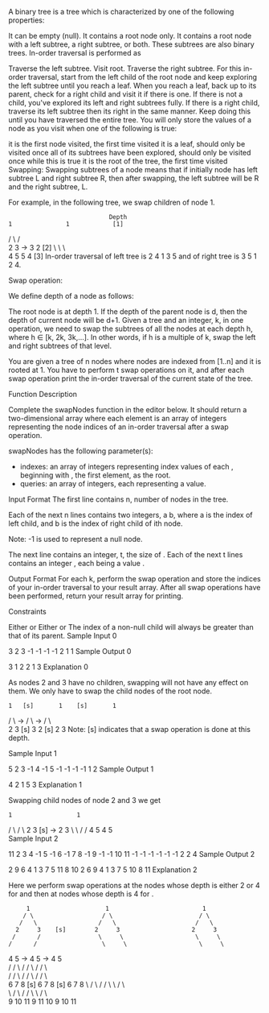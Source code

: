 A binary tree is a tree which is characterized by one of the following properties:

It can be empty (null).
It contains a root node only.
It contains a root node with a left subtree, a right subtree, or both. These subtrees are also binary trees.
In-order traversal is performed as

Traverse the left subtree.
Visit root.
Traverse the right subtree.
For this in-order traversal, start from the left child of the root node and keep exploring the left subtree until you reach a leaf. When you reach a leaf, back up to its parent, check for a right child and visit it if there is one. If there is not a child, you've explored its left and right subtrees fully. If there is a right child, traverse its left subtree then its right in the same manner. Keep doing this until you have traversed the entire tree. You will only store the values of a node as you visit when one of the following is true:

it is the first node visited, the first time visited
it is a leaf, should only be visited once
all of its subtrees have been explored, should only be visited once while this is true
it is the root of the tree, the first time visited
Swapping: Swapping subtrees of a node means that if initially node has left subtree L and right subtree R, then after swapping, the left subtree will be R and the right subtree, L.

For example, in the following tree, we swap children of node 1.

                                Depth
    1               1            [1]
   / \             / \
  2   3     ->    3   2          [2]
   \   \           \   \
    4   5           5   4        [3]
In-order traversal of left tree is 2 4 1 3 5 and of right tree is 3 5 1 2 4.

Swap operation:

We define depth of a node as follows:

The root node is at depth 1.
If the depth of the parent node is d, then the depth of current node will be d+1.
Given a tree and an integer, k, in one operation, we need to swap the subtrees of all the nodes at each depth h, where h ∈ [k, 2k, 3k,...]. In other words, if h is a multiple of k, swap the left and right subtrees of that level.

You are given a tree of n nodes where nodes are indexed from [1..n] and it is rooted at 1. You have to perform t swap operations on it, and after each swap operation print the in-order traversal of the current state of the tree.

Function Description

Complete the swapNodes function in the editor below. It should return a two-dimensional array where each element is an array of integers representing the node indices of an in-order traversal after a swap operation.

swapNodes has the following parameter(s):
- indexes: an array of integers representing index values of each , beginning with , the first element, as the root.
- queries: an array of integers, each representing a  value.

Input Format
The first line contains n, number of nodes in the tree.

Each of the next n lines contains two integers, a b, where a is the index of left child, and b is the index of right child of ith node.

Note: -1 is used to represent a null node.

The next line contains an integer, t, the size of .
Each of the next t lines contains an integer , each being a value .

Output Format
For each k, perform the swap operation and store the indices of your in-order traversal to your result array. After all swap operations have been performed, return your result array for printing.

Constraints

Either  or 
Either  or 
The index of a non-null child will always be greater than that of its parent.
Sample Input 0

3
2 3
-1 -1
-1 -1
2
1
1
Sample Output 0

3 1 2
2 1 3
Explanation 0

As nodes 2 and 3 have no children, swapping will not have any effect on them. We only have to swap the child nodes of the root node.

    1   [s]       1    [s]       1   
   / \      ->   / \        ->  / \  
  2   3 [s]     3   2  [s]     2   3
Note: [s] indicates that a swap operation is done at this depth.

Sample Input 1

5
2 3
-1 4
-1 5
-1 -1
-1 -1
1
2
Sample Output 1

4 2 1 5 3
Explanation 1

Swapping child nodes of node 2 and 3 we get

    1                  1  
   / \                / \ 
  2   3   [s]  ->    2   3
   \   \            /   / 
    4   5          4   5  
Sample Input 2

11
2 3
4 -1
5 -1
6 -1
7 8
-1 9
-1 -1
10 11
-1 -1
-1 -1
-1 -1
2
2
4
Sample Output 2

2 9 6 4 1 3 7 5 11 8 10
2 6 9 4 1 3 7 5 10 8 11
Explanation 2

Here we perform swap operations at the nodes whose depth is either 2 or 4 for  and then at nodes whose depth is 4 for .

         1                     1                          1             
        / \                   / \                        / \            
       /   \                 /   \                      /   \           
      2     3    [s]        2     3                    2     3          
     /      /                \     \                    \     \         
    /      /                  \     \                    \     \        
   4      5          ->        4     5          ->        4     5       
  /      / \                  /     / \                  /     / \      
 /      /   \                /     /   \                /     /   \     
6      7     8   [s]        6     7     8   [s]        6     7     8
 \          / \            /           / \              \         / \   
  \        /   \          /           /   \              \       /   \  
   9      10   11        9           11   10              9     10   11 
